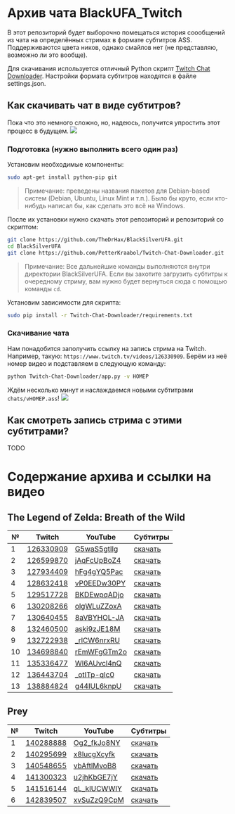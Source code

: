 # Архив чата BlackUFA_Twitch

В этот репозиторий будет выборочно помещаться история соообщений из чата на определённых стримах в формате субтитров ASS. Поддерживаются цвета ников, однако смайлов нет (не представляю, возможно ли это вообще).

Для скачивания используется отличный Python скрипт [Twitch Chat Downloader](https://github.com/PetterKraabol/Twitch-Chat-Downloader). Настройки формата субтитров находятся в файле settings.json.

## Как скачивать чат в виде субтитров?

Пока что это немного сложно, но, надеюсь, получится упростить этот процесс в будущем. ![](https://static-cdn.jtvnw.net/emoticons/v1/180319/1.0)

### Подготовка (нужно выполнить всего один раз)

Установим необходимые компоненты:

```bash
sudo apt-get install python-pip git
```

> Примечание: преведены названия пакетов для Debian-based систем (Debian, Ubuntu, Linux Mint и т.п.). Было бы круто, если кто-нибудь написал бы, как сделать это всё на Windows.

После их установки нужно скачать этот репозиторий и репозиторий со скриптом:

```bash
git clone https://github.com/TheDrHax/BlackSilverUFA.git
cd BlackSilverUFA
git clone https://github.com/PetterKraabol/Twitch-Chat-Downloader.git
```

> Примечание: Все дальнейшие команды выполняются внутри директории BlackSilverUFA. Если вы захотите загрузить субтитры к очередному стриму, вам нужно будет вернуться сюда с помощью команды `cd`.

Установим зависимости для скрипта:

```bash
sudo pip install -r Twitch-Chat-Downloader/requirements.txt
```

### Скачивание чата

Нам понадобится заполучить ссылку на запись стрима на Twitch. Например, такую: `https://www.twitch.tv/videos/126330909`. Берём из неё номер видео и подставляем в следующую команду:

```bash
python Twitch-Chat-Downloader/app.py -v НОМЕР
```

Ждём несколько минут и наслаждаемся новыми субтитрами `chats/vНОМЕР.ass`! ![](https://static-cdn.jtvnw.net/emoticons/v1/180325/1.0)

## Как смотреть запись стрима с этими субтитрами?

TODO

# Содержание архива и ссылки на видео

## The Legend of Zelda: Breath of the Wild

| № | Twitch | YouTube | Субтитры |
| --- | --- | --- | --- |
| 1 | [126330909](https://www.twitch.tv/videos/126330909) | [G5waS5gtIlg](https://www.youtube.com/watch?v=G5waS5gtIlg) | [скачать](chats/v126330909.ass) |
| 2 | [126599870](https://www.twitch.tv/videos/126599870) | [jAqFcUpBoZ4](https://www.youtube.com/watch?v=jAqFcUpBoZ4) | [скачать](chats/v126599870.ass) |
| 3 | [127934409](https://www.twitch.tv/videos/127934409) | [hFg4gYQ5Pac](https://www.youtube.com/watch?v=hFg4gYQ5Pac) | [скачать](chats/v127934409.ass) |
| 4 | [128632418](https://www.twitch.tv/videos/128632418) | [vP0EEDw30PY](https://www.youtube.com/watch?v=vP0EEDw30PY) | [скачать](chats/v128632418.ass) |
| 5 | [129517728](https://www.twitch.tv/videos/129517728) | [BKDEwpqADjo](https://www.youtube.com/watch?v=BKDEwpqADjo) | [скачать](chats/v129517728.ass) |
| 6 | [130208266](https://www.twitch.tv/videos/130208266) | [olgWLuZZoxA](https://www.youtube.com/watch?v=olgWLuZZoxA) | [скачать](chats/v130208266.ass) |
| 7 | [130640455](https://www.twitch.tv/videos/130640455) | [8aVBYHOL-JA](https://www.youtube.com/watch?v=8aVBYHOL-JA) | [скачать](chats/v130640455.ass) |
| 8 | [132460500](https://www.twitch.tv/videos/132460500) | [aski9zJE18M](https://www.youtube.com/watch?v=aski9zJE18M) | [скачать](chats/v132460500.ass) |
| 9 | [132722938](https://www.twitch.tv/videos/132722938) | [_rlCW6nrxRU](https://www.youtube.com/watch?v=_rlCW6nrxRU) | [скачать](chats/v132722938.ass) |
| 10 | [134698840](https://www.twitch.tv/videos/134698840) | [rEmWFgGTm2o](https://www.youtube.com/watch?v=rEmWFgGTm2o) | [скачать](chats/v134698840.ass) |
| 11 | [135336477](https://www.twitch.tv/videos/135336477) | [Wl6AUvcl4nQ](https://www.youtube.com/watch?v=Wl6AUvcl4nQ) | [скачать](chats/v135336477.ass) |
| 12 | [136443704](https://www.twitch.tv/videos/136443704) | [_otITp-qIc0](https://www.youtube.com/watch?v=_otITp-qIc0) | [скачать](chats/v136443704.ass) |
| 13 | [138884824](https://www.twitch.tv/videos/138884824) | [g44IUL6knpU](https://www.youtube.com/watch?v=g44IUL6knpU) | [скачать](chats/v138884824.ass) |

## Prey

| № | Twitch | YouTube | Субтитры |
| --- | --- | --- | --- |
| 1 | [140288888](https://www.twitch.tv/videos/140288888) | [Og2_fkJo8NY](https://www.youtube.com/watch?v=Og2_fkJo8NY) | [скачать](chats/v140288888.ass) |
| 2 | [140295699](https://www.twitch.tv/videos/140295699) | [x8lucgXcyfk](https://www.youtube.com/watch?v=x8lucgXcyfk) | [скачать](chats/v140295699.ass) |
| 3 | [140548655](https://www.twitch.tv/videos/140548655) | [vbAftlMvoB8](https://www.youtube.com/watch?v=vbAftlMvoB8) | [скачать](chats/v140548655.ass) |
| 4 | [141300323](https://www.twitch.tv/videos/141300323) | [u2jhKbGE7jY](https://www.youtube.com/watch?v=u2jhKbGE7jY) | [скачать](chats/v141300323.ass) |
| 5 | [141516144](https://www.twitch.tv/videos/141516144) | [qL_kIUCWWIY](https://www.youtube.com/watch?v=qL_kIUCWWIY) | [скачать](chats/v141516144.ass) |
| 6 | [142839507](https://www.twitch.tv/videos/142839507) | [xvSuZzQ9CpM](https://www.youtube.com/watch?v=xvSuZzQ9CpM) | [скачать](chats/v142839507.ass) |

